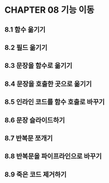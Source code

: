 # CHAPTER 08 기능 이동
## 8.1 함수 옮기기
## 8.2 필드 옮기기
## 8.3 문장을 함수로 옮기기
## 8.4 문장을 호출한 곳으로 옮기기
## 8.5 인라인 코드를 함수 호출로 바꾸기
## 8.6 문장 슬라이드하기
## 8.7 반복문 쪼개기
## 8.8 반복문을 파이프라인으로 바꾸기
## 8.9 죽은 코드 제거하기
